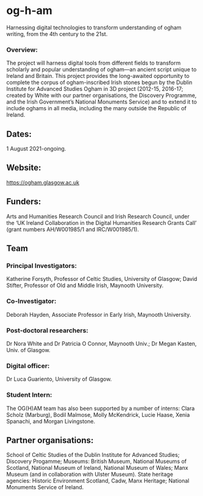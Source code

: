 # og-h-am
Harnessing digital technologies to transform understanding of ogham writing, from the 4th century to the 21st.
### Overview: 
The project will harness digital tools from different fields to transform scholarly and popular understanding of ogham—an ancient script unique to Ireland and Britain.
This project provides the long-awaited opportunity to complete the corpus of ogham-inscribed Irish stones begun by the Dublin Institute for Advanced Studies Ogham in 3D project (2012-15, 2016-17; created by White with our partner organisations, the Discovery Programme, and the Irish Government’s National Monuments Service) and to extend it to include oghams in all media, including the many outside the Republic of Ireland.
## Dates: 	 
1 August 2021-ongoing.
## Website:
https://ogham.glasgow.ac.uk
## Funders: 
Arts and Humanities Research Council and Irish Research Council, under the ‘UK Ireland Collaboration in the Digital Humanities Research Grants Call’ (grant numbers AH/W001985/1 and IRC/W001985/1).
## Team
### Principal Investigators: 
Katherine Forsyth, Professor of Celtic Studies, University of Glasgow; David Stifter, Professor of Old and Middle Irish, Maynooth University.
### Co-Investigator: 
Deborah Hayden, Associate Professor in Early Irish, Maynooth University.
### Post-doctoral researchers: 
Dr Nora White and Dr Patricia O Connor, Maynooth Univ.; Dr Megan Kasten, Univ. of Glasgow.
### Digital officer: 
Dr Luca Guariento, University of Glasgow.
### Student Intern: 
The OG(H)AM team has also been supported by a number of interns: Clara Scholz (Marburg), Bodil Malmose, Molly McKendrick, Lucie Haase, Xenia Spanachi, and Morgan Livingstone.
## Partner organisations:	
School of Celtic Studies of the Dublin Institute for Advanced Studies; Discovery Progamme; Museums: British Museum, National Museums of Scotland, National Museum of Ireland, National Museum of Wales; Manx Museum (and in collaboration with Ulster Museum). State heritage agencies: Historic Environment Scotland, Cadw, Manx Heritage; National Monuments Service of Ireland.
